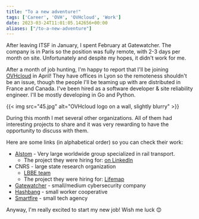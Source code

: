 ```yaml
---
title: "To a new adventure!"
tags: ['Career', 'OVH', 'OVHcloud', 'Work']
date: 2023-03-24T11:01:05.142656+00:00
aliases: ["/to-a-new-adventure"]
---
```

After leaving ITSF in January, I spent February at Gatewatcher. The company is in Paris so the position was fully remote, with 2-3 days per month on site. Unfortunately and despite my hopes, it didn't work for me.

After a month of job hunting, I'm happy to report that I'll be joining [OVHcloud](https://ovhcloud.com) in April! They have offices in Lyon so the remoteness shouldn't be an issue, though the people I'll be teaming up with are distributed in France and Canada. I've been hired as a software developer & site reliability engineer. I'll be mostly developing in Go and Python.

{{< img src="45.jpg" alt="OVHcloud logo on a wall, slightly blurry" >}}


During this month I met several other organizations. All of them had interesting projects to share and it was very rewarding to have the opportunity to discuss with them.

Here are some links (in alphabetical order) so you can check their work:

* [Alstom](https://www.alstom.com/) - Very large worldwide group specialized in rail transport.
    * The project they were hiring for: [on LinkedIn](https://www.linkedin.com/jobs/view/project-software-designer-netbox-1-at-alstom-3495964133)
* CNRS - large state research organization
    * [LBBE team](https://lbbe.univ-lyon1.fr/)
    * The project they were hiring for: [Lifemap](https://lifemap.univ-lyon1.fr/)
* [Gatewatcher](https://www.gatewatcher.com/) - small/medium cybersecurity company
* [Hashbang](https://hashbang.fr/) - small worker cooperative
* [Smartfire](https://www.smartfire.pro/) - small tech agency

Anyway, I'm really excited to start my new job! Wish me luck 😊

